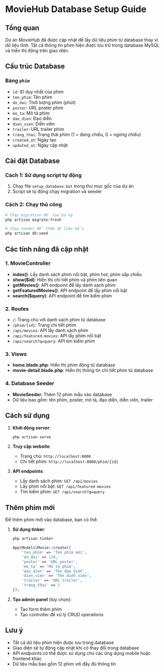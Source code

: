 # MovieHub Database Setup Guide

## Tổng quan
Dự án MovieHub đã được cập nhật để lấy dữ liệu phim từ database thay vì dữ liệu tĩnh. Tất cả thông tin phim hiện được lưu trữ trong database MySQL và hiển thị động trên giao diện.

## Cấu trúc Database

### Bảng `phim`
- `id`: ID duy nhất của phim
- `ten_phim`: Tên phim
- `do_dai`: Thời lượng phim (phút)
- `poster`: URL poster phim
- `mo_ta`: Mô tả phim
- `dao_dien`: Đạo diễn
- `dien_vien`: Diễn viên
- `trailer`: URL trailer phim
- `trang_thai`: Trạng thái phim (1 = đang chiếu, 0 = ngừng chiếu)
- `created_at`: Ngày tạo
- `updated_at`: Ngày cập nhật

## Cài đặt Database

### Cách 1: Sử dụng script tự động
1. Chạy file `setup_database.bat` trong thư mục gốc của dự án
2. Script sẽ tự động chạy migration và seeder

### Cách 2: Chạy thủ công
```bash
# Chạy migration để tạo bảng
php artisan migrate:fresh

# Chạy seeder để thêm dữ liệu mẫu
php artisan db:seed
```

## Các tính năng đã cập nhật

### 1. MovieController
- **index()**: Lấy danh sách phim nổi bật, phim hot, phim sắp chiếu
- **show($id)**: Hiển thị chi tiết phim và phim liên quan
- **getMovies()**: API endpoint để lấy danh sách phim
- **getFeaturedMovies()**: API endpoint để lấy phim nổi bật
- **search($query)**: API endpoint để tìm kiếm phim

### 2. Routes
- `/`: Trang chủ với danh sách phim từ database
- `/phim/{id}`: Trang chi tiết phim
- `/api/movies`: API lấy danh sách phim
- `/api/featured-movies`: API lấy phim nổi bật
- `/api/search?q=query`: API tìm kiếm phim

### 3. Views
- **home.blade.php**: Hiển thị phim động từ database
- **movie-detail.blade.php**: Hiển thị thông tin chi tiết phim từ database

### 4. Database Seeder
- **MovieSeeder**: Thêm 12 phim mẫu vào database
- Dữ liệu bao gồm: tên phim, poster, mô tả, đạo diễn, diễn viên, trailer

## Cách sử dụng

1. **Khởi động server**:
   ```bash
   php artisan serve
   ```

2. **Truy cập website**:
   - Trang chủ: `http://localhost:8000`
   - Chi tiết phim: `http://localhost:8000/phim/{id}`

3. **API endpoints**:
   - Lấy danh sách phim: `GET /api/movies`
   - Lấy phim nổi bật: `GET /api/featured-movies`
   - Tìm kiếm phim: `GET /api/search?q=query`

## Thêm phim mới

Để thêm phim mới vào database, bạn có thể:

1. **Sử dụng tinker**:
   ```bash
   php artisan tinker
   ```
   ```php
   App\Models\Movie::create([
       'ten_phim' => 'Tên phim mới',
       'do_dai' => 120,
       'poster' => 'URL poster',
       'mo_ta' => 'Mô tả phim',
       'dao_dien' => 'Tên đạo diễn',
       'dien_vien' => 'Tên diễn viên',
       'trailer' => 'URL trailer',
       'trang_thai' => 1
   ]);
   ```

2. **Tạo admin panel** (tùy chọn):
   - Tạo form thêm phim
   - Tạo controller để xử lý CRUD operations

## Lưu ý

- Tất cả dữ liệu phim hiện được lưu trong database
- Giao diện sẽ tự động cập nhật khi có thay đổi trong database
- API endpoints có thể được sử dụng cho các ứng dụng mobile hoặc frontend khác
- Dữ liệu mẫu bao gồm 12 phim với đầy đủ thông tin

